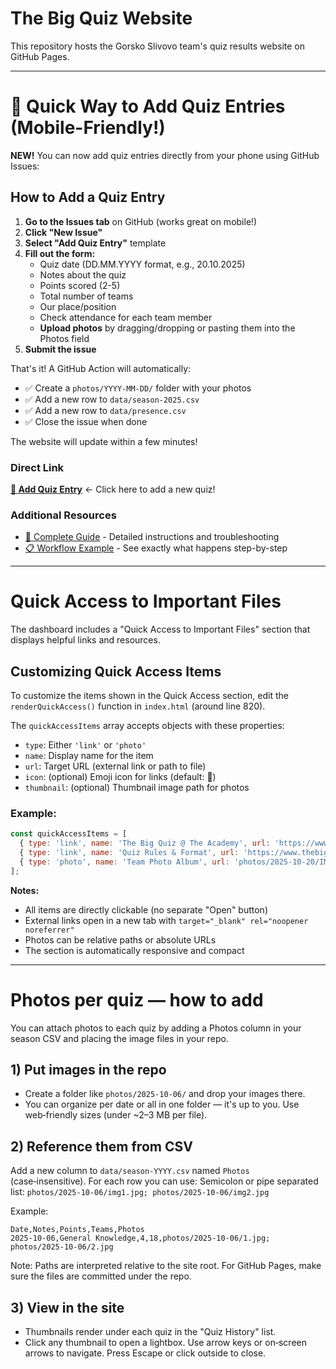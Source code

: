 # The Big Quiz Website

This repository hosts the Gorsko Slivovo team's quiz results website on GitHub Pages.

---

# 🚀 Quick Way to Add Quiz Entries (Mobile-Friendly!)

**NEW!** You can now add quiz entries directly from your phone using GitHub Issues:

## How to Add a Quiz Entry

1. **Go to the Issues tab** on GitHub (works great on mobile!)
2. **Click "New Issue"**
3. **Select "Add Quiz Entry"** template
4. **Fill out the form:**
   - Quiz date (DD.MM.YYYY format, e.g., 20.10.2025)
   - Notes about the quiz
   - Points scored (2-5)
   - Total number of teams
   - Our place/position
   - Check attendance for each team member
   - **Upload photos** by dragging/dropping or pasting them into the Photos field
5. **Submit the issue**

That's it! A GitHub Action will automatically:
- ✅ Create a `photos/YYYY-MM-DD/` folder with your photos
- ✅ Add a new row to `data/season-2025.csv`
- ✅ Add a new row to `data/presence.csv`
- ✅ Close the issue when done

The website will update within a few minutes!

### Direct Link
[**📝 Add Quiz Entry**](../../issues/new?template=add-quiz.yml) ← Click here to add a new quiz!

### Additional Resources
- [📖 Complete Guide](.github/QUIZ_ENTRY_GUIDE.md) - Detailed instructions and troubleshooting
- [📋 Workflow Example](.github/WORKFLOW_EXAMPLE.md) - See exactly what happens step-by-step

---

# Quick Access to Important Files

The dashboard includes a "Quick Access to Important Files" section that displays helpful links and resources.

## Customizing Quick Access Items

To customize the items shown in the Quick Access section, edit the `renderQuickAccess()` function in `index.html` (around line 820).

The `quickAccessItems` array accepts objects with these properties:
- `type`: Either `'link'` or `'photo'`
- `name`: Display name for the item
- `url`: Target URL (external link or path to file)
- `icon`: (optional) Emoji icon for links (default: 🔗)
- `thumbnail`: (optional) Thumbnail image path for photos

### Example:

```javascript
const quickAccessItems = [
  { type: 'link', name: 'The Big Quiz @ The Academy', url: 'https://www.facebook.com/TheBigQuizUK', icon: '🔗' },
  { type: 'link', name: 'Quiz Rules & Format', url: 'https://www.thebigquiz.co.uk/', icon: '📋' },
  { type: 'photo', name: 'Team Photo Album', url: 'photos/2025-10-20/IMG_2821.jpeg', thumbnail: 'photos/2025-10-20/IMG_2821.jpeg' }
];
```

**Notes:**
- All items are directly clickable (no separate "Open" button)
- External links open in a new tab with `target="_blank" rel="noopener noreferrer"`
- Photos can be relative paths or absolute URLs
- The section is automatically responsive and compact

---

# Photos per quiz — how to add

You can attach photos to each quiz by adding a Photos column in your season CSV and placing the image files in your repo.

## 1) Put images in the repo
- Create a folder like `photos/2025-10-06/` and drop your images there.
- You can organize per date or all in one folder — it's up to you. Use web‑friendly sizes (under ~2–3 MB per file).

## 2) Reference them from CSV
Add a new column to `data/season-YYYY.csv` named `Photos` (case‑insensitive). For each row you can use: Semicolon or pipe separated list: `photos/2025-10-06/img1.jpg; photos/2025-10-06/img2.jpg`

Example:

```
Date,Notes,Points,Teams,Photos
2025-10-06,General Knowledge,4,18,photos/2025-10-06/1.jpg; photos/2025-10-06/2.jpg
```

Note: Paths are interpreted relative to the site root. For GitHub Pages, make sure the files are committed under the repo.

## 3) View in the site
- Thumbnails render under each quiz in the "Quiz History" list.
- Click any thumbnail to open a lightbox. Use arrow keys or on‑screen arrows to navigate. Press Escape or click outside to close.

